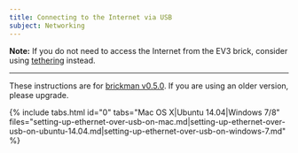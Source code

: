 ```yaml
---
title: Connecting to the Internet via USB
subject: Networking
---
```



__Note:__ If you do not need to access the Internet from the EV3 brick, consider
using [tethering] instead.

[tethering]: /docs/tutorials/using-usb-tethering

---

These instructions are for [brickman v0.5.0](http://www.ev3dev.org/news/2015/02/24/Package-Release/).
If you are using an older version, please upgrade.

{% include tabs.html id="0" tabs="Mac OS X|Ubuntu 14.04|Windows 7/8" files="setting-up-ethernet-over-usb-on-mac.md|setting-up-ethernet-over-usb-on-ubuntu-14.04.md|setting-up-ethernet-over-usb-on-windows-7.md" %}
